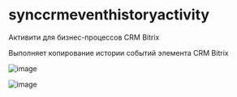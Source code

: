 # synccrmeventhistoryactivity
Активити для бизнес-процессов CRM Bitrix

Выполняет копирование истории событий элемента CRM Bitrix

![image](https://github.com/user-attachments/assets/5b5959f3-1e91-446e-aefd-b5976550a3c2)


![image](https://github.com/user-attachments/assets/0edd3e63-d398-47a2-9209-cbcdc18d2a13)
